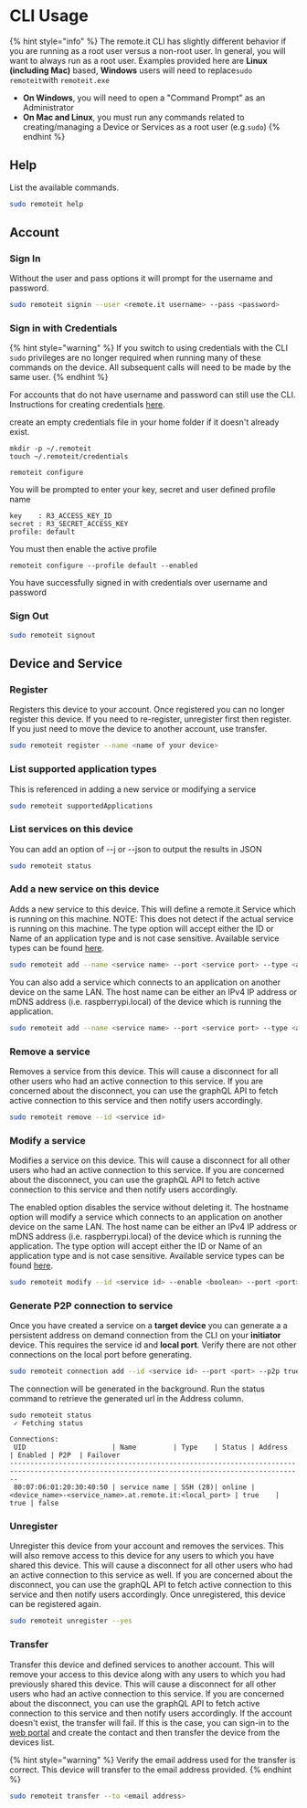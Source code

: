 # CLI Usage

{% hint style="info" %}
The remote.it CLI has slightly different behavior if you are running as a root user versus a non-root user. In general, you will want to always run as a root user. Examples provided here are **Linux (including Mac)** based, **Windows** users will need to replace`sudo remoteit`with `remoteit.exe`

* **On Windows**, you will need to open a "Command Prompt" as an Administrator
* **On Mac and Linux**, you must run any commands related to creating/managing a Device or Services as a root user (e.g.`sudo`)
{% endhint %}

## Help

&#x20;List the available commands.

```bash
sudo remoteit help
```

## Account

### Sign In

Without the user and pass options it will prompt for the username and password.

```bash
sudo remoteit signin --user <remote.it username> --pass <password>
```

### Sign in with Credentials

{% hint style="warning" %}
If you switch to using credentials with the CLI `sudo` privileges are no longer required when running many of these commands on the device. All subsequent calls will need to be made by the same user.
{% endhint %}

For accounts that do not have username and password can still use the CLI. Instructions for creating credentials [here](api/authentication.md#key-management).

create an empty credentials file in your home folder if it doesn't already exist.

```
mkdir -p ~/.remoteit
touch ~/.remoteit/credentials
```

```
remoteit configure
```

You will be prompted to enter your key, secret and user defined profile name

```
key    : R3_ACCESS_KEY_ID
secret : R3_SECRET_ACCESS_KEY
profile: default
```

You must then enable the active profile

```
remoteit configure --profile default --enabled
```

You have successfully signed in with credentials over username and password

### Sign Out

```bash
sudo remoteit signout
```

## Device and Service

### Register

Registers this device to your account. Once registered you can no longer register this device. If you need to re-register, unregister first then register. If you just need to move the device to another account, use transfer.

```bash
sudo remoteit register --name <name of your device>
```

### List supported application types

This is referenced in adding a new service or modifying a service

```bash
sudo remoteit supportedApplications
```

### List services on this device

You can add an option of --j or --json to output the results in JSON

```bash
sudo remoteit status
```

### Add a new service on this device

Adds a new service to this device. This will define a remote.it Service which is running on this machine. NOTE: This does not detect if the actual service is running on this machine. The type option will accept either the ID or Name of an application type and is not case sensitive. Available service types can be found [here](broken-reference).&#x20;

```bash
sudo remoteit add --name <service name> --port <service port> --type <application type> 
```

You can also add a service which connects to an application on another device on the same LAN. The host name can be either an IPv4 IP address or mDNS address (i.e. raspberrypi.local) of the device which is running the application.

```bash
sudo remoteit add --name <service name> --port <service port> --type <application type> --hostname <hostname>
```

### Remove a service

Removes a service from this device. This will cause a disconnect for all other users who had an active connection to this service. If you are concerned about the disconnect, you can use the graphQL API to fetch active connection to this service and then notify users accordingly.

```bash
sudo remoteit remove --id <service id>
```

### Modify a service

Modifies a service on this device. This will cause a disconnect for all other users who had an active connection to this service. If you are concerned about the disconnect, you can use the graphQL API to fetch active connection to this service and then notify users accordingly.&#x20;

The enabled option disables the service without deleting it. The hostname option will modify a service which connects to an application on another device on the same LAN. The host name can be either an IPv4 IP address or mDNS address (i.e. raspberrypi.local) of the device which is running the application. The type option will accept either the ID or Name of an application type and is not case sensitive. Available service types can be found [here](broken-reference).

```bash
sudo remoteit modify --id <service id> --enable <boolean> --port <port> --hostname <hostname> --type <application type> 
```

### Generate P2P connection to service

Once you have created a service on a **target device** you can generate a a persistent address on demand connection from the CLI on your **initiator** device. This requires the service id and **local port**. Verify there are not other connections on the local port before generating.

```bash
sudo remoteit connection add --id <service id> --port <port> --p2p true
```

The connection will be generated in the background. Run the status command to retrieve the generated url in the Address column.

```
sudo remoteit status
 ✓ Fetching status

Connections:
 UID                     | Name         | Type    | Status | Address                                                | Enabled | P2P  | Failover  
----------------------------------------------------------------------------------------------------------------------------------------------
 80:07:06:01:20:30:40:50 | service name | SSH (28)| online | <device_name>-<service_name>.at.remote.it:<local_port> | true    | true | false 
```

### Unregister

Unregister this device from your account and removes the services. This will also remove access to this device for any users to which you have shared this device. This will cause a disconnect for all other users who had an active connection to this service as well. If you are concerned about the disconnect, you can use the graphQL API to fetch active connection to this service and then notify users accordingly. Once unregistered, this device can be registered again.&#x20;

```bash
sudo remoteit unregister --yes
```

### Transfer

Transfer this device and defined services to another account. This will remove your access to this device along with any users to which you had previously shared this device. This will cause a disconnect for all other users who had an active connection to this service. If you are concerned about the disconnect, you can use the graphQL API to fetch active connection to this service and then notify users accordingly. If the account doesn't exist, the transfer will fail. If this is the case, you can sign-in to the [web portal](https://link.remote.it/portal/contacts) and create the contact and then transfer the device from the devices list.

{% hint style="warning" %}
Verify the email address used for the transfer is correct. This device will transfer to the email address provided.
{% endhint %}

```bash
sudo remoteit transfer --to <email address>
```

